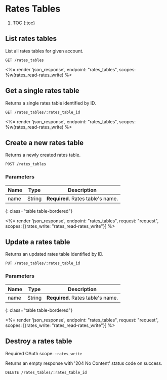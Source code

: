 # Rates Tables

1. TOC
{:toc}

## List rates tables

List all rates tables for given account.

~~~
GET /rates_tables
~~~

<%= render 'json_response', endpoint: "rates_tables",
  scopes: %w(rates_read-rates_write) %>

## Get a single rates table

Returns a single rates table identified by ID.

~~~
GET /rates_tables/:rates_table_id
~~~

<%= render 'json_response', endpoint: "rates_tables",
  scopes: %w(rates_read-rates_write) %>

## Create a new rates table

Returns a newly created rates table.

~~~
POST /rates_tables
~~~

### Parameters

Name             | Type    | Description
-----------------|---------|-----------
name             | String  | **Required**. Rates table's name.
{: class="table table-bordered"}

<%= render 'json_response', endpoint: "rates_tables", request: "request",
  scopes: [{rates_write: "rates_read-rates_write"}] %>

## Update a rates table

Returns an updated rates table identified by ID.

~~~
PUT /rates_tables/:rates_table_id
~~~

### Parameters

Name             | Type    | Description
-----------------|---------|-----------
name             | String  | **Required**. Rates table's name.
{: class="table table-bordered"}

<%= render 'json_response', endpoint: "rates_tables", request: "request",
  scopes: [{rates_write: "rates_read-rates_write"}] %>

## Destroy a rates table

Required OAuth scope: `:rates_write`

Returns an empty response with '204 No Content' status code on success.

~~~~~~
DELETE /rates_tables/:rates_table_id
~~~~~~
